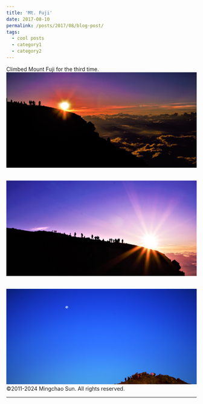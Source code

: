 ```yaml
---
title: 'Mt. Fuji'
date: 2017-08-10
permalink: /posts/2017/08/blog-post/
tags:
  - cool posts
  - category1
  - category2
---
```


Climbed Mount Fuji for the third time.<br/><img src='/images/2017081001.jpg'>

 <br/><img src='/images/2017081002.jpg'>
 
 <br/><img src='/images/2017081003.jpg'>
©2011-2024 Mingchao Sun. All rights reserved.
 
------
